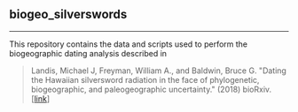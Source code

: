 ## biogeo_silverswords

---

This repository contains the data and scripts used to perform the biogeographic dating analysis described in

> Landis, Michael J, Freyman, William A., and Baldwin, Bruce G. "Dating the Hawaiian silversword radiation in the face of phylogenetic, biogeographic, and paleogeographic uncertainty." (2018) bioRxiv. [[link](127.0.0.1)]
